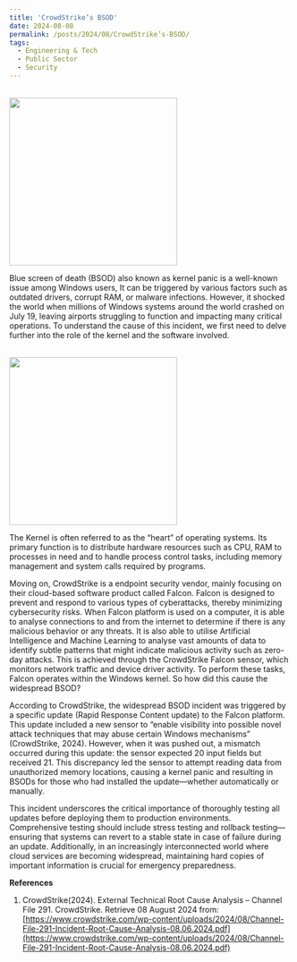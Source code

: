 ```yaml
---
title: 'CrowdStrike’s BSOD'
date: 2024-08-08
permalink: /posts/2024/08/CrowdStrike’s-BSOD/
tags:
  - Engineering & Tech
  - Public Sector
  - Security
---
```


<br/><img src='/aboutme/images/BSOD.jpg' style='width:300px; height:auto;'>


Blue screen of death (BSOD) also known as kernel panic is a well-known issue among Windows users, It can be triggered by various factors such as outdated drivers, corrupt RAM, or malware infections. However, it shocked the world when millions of Windows systems around the world crashed on July 19, leaving airports struggling to function and impacting many critical operations. To understand the cause of this incident, we first need to delve further into the role of the kernel and the software involved. 

<br/><img src='/aboutme/images/kernel.jpg' style='width:300px; height:auto;'>

The Kernel is often referred to as the “heart” of operating systems. Its primary function is to distribute hardware resources such as CPU, RAM to processes in need and to handle process control tasks, including memory management and system calls required by programs.

Moving on, CrowdStrike is a endpoint security vendor, mainly focusing on their cloud-based software product called Falcon. Falcon is designed to prevent and respond to various types of cyberattacks, thereby minimizing cybersecurity risks. When Falcon platform is used on a computer, it is able to analyse connections to and from the internet to determine if there is any malicious behavior or any threats. It is also able to utilise Artificial Intelligence and Machine Learning to analyse vast amounts of data to identify subtle patterns that might indicate malicious activity such as zero-day attacks. This is achieved through the CrowdStrike Falcon sensor, which monitors network traffic and device driver activity. To perform these tasks, Falcon operates within the Windows kernel. So how did this cause the widespread BSOD?

According to CrowdStrike, the widespread BSOD incident was triggered by a specific update (Rapid Response Content update) to the Falcon platform. This update included a new sensor to “enable visibility into possible novel attack techniques that may abuse certain Windows mechanisms” (CrowdStrike, 2024). However, when it was pushed out, a mismatch occurred during this update: the sensor expected 20 input fields but received 21. This discrepancy led the sensor to attempt reading data from unauthorized memory locations, causing a kernel panic and resulting in BSODs for those who had installed the update—whether automatically or manually.

This incident underscores the critical importance of thoroughly testing all updates before deploying them to production environments. Comprehensive testing should include stress testing and rollback testing—ensuring that systems can revert to a stable state in case of failure during an update. Additionally, in an increasingly interconnected world where cloud services are becoming widespread, maintaining hard copies of important information is crucial for emergency preparedness.

**References**
1. CrowdStrike(2024). External Technical Root Cause Analysis – Channel File 291. CrowdStrike. Retrieve 08 August 2024 from: [https://www.crowdstrike.com/wp-content/uploads/2024/08/Channel-File-291-Incident-Root-Cause-Analysis-08.06.2024.pdf](https://www.crowdstrike.com/wp-content/uploads/2024/08/Channel-File-291-Incident-Root-Cause-Analysis-08.06.2024.pdf)
